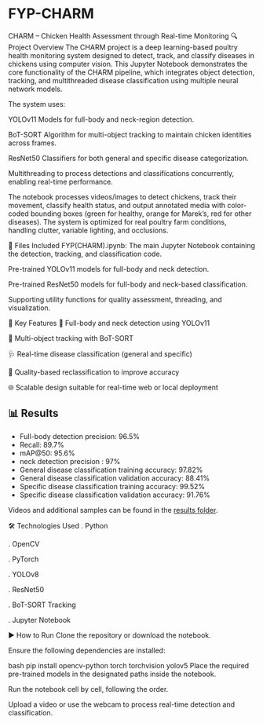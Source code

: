 # FYP-CHARM
 CHARM – Chicken Health Assessment through Real-time Monitoring
🔍 Project Overview
The CHARM project is a deep learning-based poultry health monitoring system designed to detect, track, and classify diseases in chickens using computer vision. This Jupyter Notebook demonstrates the core functionality of the CHARM pipeline, which integrates object detection, tracking, and multithreaded disease classification using multiple neural network models.

The system uses:

YOLOv11 Models for full-body and neck-region detection.

BoT-SORT Algorithm for multi-object tracking to maintain chicken identities across frames.

ResNet50 Classifiers for both general and specific disease categorization.

Multithreading to process detections and classifications concurrently, enabling real-time performance.

The notebook processes videos/images to detect chickens, track their movement, classify health status, and output annotated media with color-coded bounding boxes (green for healthy, orange for Marek’s, red for other diseases). The system is optimized for real poultry farm conditions, handling clutter, variable lighting, and occlusions.

📂 Files Included
FYP(CHARM).ipynb: The main Jupyter Notebook containing the detection, tracking, and classification code.

Pre-trained YOLOv11 models for full-body and neck detection.

Pre-trained ResNet50 models for full-body and neck-based classification.

Supporting utility functions for quality assessment, threading, and visualization.

🚀 Key Features
🐔 Full-body and neck detection using YOLOv11

🔄 Multi-object tracking with BoT-SORT

🩺 Real-time disease classification (general and specific)

🎯 Quality-based reclassification to improve accuracy

🌐 Scalable design suitable for real-time web or local deployment
## 📊 Results

- Full-body detection precision: 96.5%
- Recall: 89.7%
- mAP@50: 95.6%
- neck detection precision : 97%
- General disease classification training accuracy: 97.82%
- General disease classification validation accuracy: 88.41%
- Specific disease classification training accuracy: 99.52%
- Specific disease classification validation accuracy: 91.76%

Videos and additional samples can be found in the [results folder](results/).

🛠️ Technologies Used
. Python

. OpenCV

. PyTorch

. YOLOv8

. ResNet50

. BoT-SORT Tracking

. Jupyter Notebook

▶️ How to Run
Clone the repository or download the notebook.

Ensure the following dependencies are installed:

bash
pip install opencv-python torch torchvision yolov5
Place the required pre-trained models in the designated paths inside the notebook.

Run the notebook cell by cell, following the order.

Upload a video or use the webcam to process real-time detection and classification.
